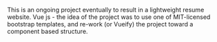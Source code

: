 This is an ongoing project eventually to result in a lightweight resume website.
Vue js - the idea of the project was to use one of MIT-licensed bootstrap templates,
and re-work (or Vueify) the project toward a component based structure.
